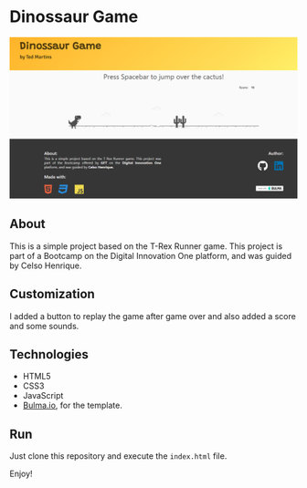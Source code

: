 # Dinossaur Game

<p align="center">
<img src="./assets/images/preview.png">
</p>

## About

This is a simple project based on the T-Rex Runner game. This project is part of a Bootcamp on the Digital Innovation One platform, and was guided by Celso Henrique. 

## Customization

I added a button to replay the game after game over and also added a score and some sounds.

## Technologies

* HTML5
* CSS3
* JavaScript
* [Bulma.io](https://bulma.io), for the template.

## Run

Just clone this repository and execute the ```index.html``` file.

Enjoy!
